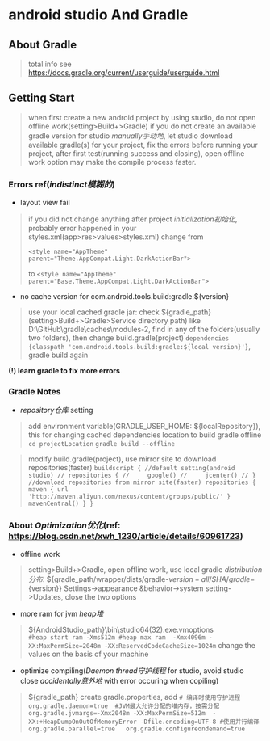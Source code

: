 # android studio And Gradle

## About Gradle

>total info see https://docs.gradle.org/current/userguide/userguide.html

## Getting Start

>when first create a new android project by using studio, do not open offline work(setting>Build+>Gradle) if you do not create an available gradle version for studio *manually手动地*, let studio download available gradle(s) for your project,
fix the errors before running your project, after first test(running success and closing), open offline work option may make the compile process faster.

### Errors ref(*indistinct模糊的*)

* layout view fail

>if you did not change anything after project *initialization初始化*, probably error happened in your styles.xml(app>res>values>styles.xml) change from <p>`<style name="AppTheme" parent="Theme.AppCompat.Light.DarkActionBar">`</p> to `<style name="AppTheme" parent="Base.Theme.AppCompat.Light.DarkActionBar">`

* no cache version for com.android.tools.build:gradle:${version}

>use your local cached gradle jar: check ${gradle_path}(setting>Build+>Gradle>Service directory path) like D:\GitHub\gradle\caches\modules-2, find in any of the folders(usually two folders), then change build.gradle(project)
`dependencies {classpath 'com.android.tools.build:gradle:${local version}'}`, gradle build again

**(!) learn gradle to fix more errors** 

### Gradle Notes

* *repository仓库* setting

>add environment variable(GRADLE_USER_HOME: ${localRepository}), this for changing cached dependencies location to build gradle offline `cd projectLocation` `gradle build --offline`

>modify build.gradle(project), use mirror site to download repositories(faster)
`buildscript {
	//default setting(android studio)
    // repositories {
    //     google()
    //     jcenter()
    // }
    //download repositories from mirror site(faster)
    repositories {
        maven {
            url 'http://maven.aliyun.com/nexus/content/groups/public/'
        }
        mavenCentral()
    }
}`

### About *Optimization优化*(ref: https://blog.csdn.net/xwh_1230/article/details/60961723)

* offline work

>setting>Build+>Gradle, open offline work, use local gradle *distribution分布*: ${gradle_path/wrapper/dists/gradle-${version}-all/SHA/gradle-${version}}
>Settings->appearance &behavior->system setting->Updates, close the two options

* more ram for jvm *heap堆*

>${AndroidStudio_path}\bin\studio64(32).exe.vmoptions  
`#heap start ram
-Xms512m
#heap max ram 
-Xmx4096m
-XX:MaxPermSize=2048m
-XX:ReservedCodeCacheSize=1024m`
change the values on the basis of your machine

* optimize compiling(*Daemon thread守护线程* for studio, avoid studio close *accidentally意外地* with error occuring when copiling)

>${gradle_path} create gradle.properties, add
`# 编译时使用守护进程
org.gradle.daemon=true 
#JVM最大允许分配的堆内存，按需分配 
org.gradle.jvmargs=-Xmx2048m -XX:MaxPermSize=512m  -XX:+HeapDumpOnOutOfMemoryError -Dfile.encoding=UTF-8
#使用并行编译
org.gradle.parallel=true  
org.gradle.configureondemand=true`